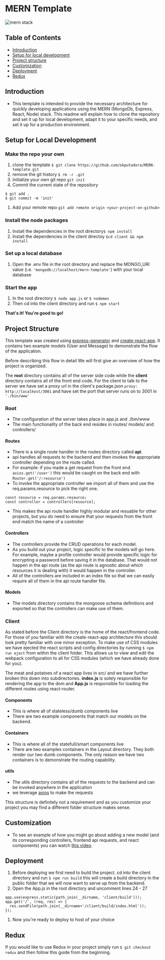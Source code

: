 # MERN Template
![mern stack](mern.png)

## Table of Contents
* [Introduction](#introduction)
* [Setup for local development](#setup-for-local-development)
* [Project structure](#project-structure)
* [Customization](#customization)
* [Deployment](#deployment)
* [Redux](#redux)

## Introduction
* This template is intended to provide the necessary architecture for quickly
developing applications using the MERN (MongoDb, Express, React, Node) stack.
This readme will explain how to clone the repository and set it up for local
development, adapt it to your specific needs, and set it up for a production
environment.

## Setup for Local Development
### Make the repo your own
1. clone the template `$ git clone https://github.com/okputadora/MERN-template.git`
1. remove the git history `$ rm -r .git`
1. Initialize your own git repo `git init`
1. Commit the current state of the repository
```
$ git add .
$ git commit -m 'init'
```
1. Add your remote repo `git add remote origin <your-project-on-github>`

### Install the node packages
1. Install the dependencies in the root directory`$ npm install`
1. Install the dependencies in the client directoy `$cd client && npm install`

### Set up a local database
1. Open the .env file in the root directory and replace the MONGO_URI value
(i.e. `'mongodb://localhost/mern-template'`) with your local database

### Start the app
1. In the root directory `$ node app.js` or `$ nodemon`
1. Then cd into the client directory and run `$ npm start`

__That's it! You're good to go!__

## Project Structure
This template was created using [express-generator](https://github.com/expressjs/generator)
and [create-react-app](https://github.com/facebook/create-react-app). It contains
two example models (User and Message) to demonstrate the flow of the application.

Before describing this flow in detail We will first give an overview of how the project is organized.

The __root__ directory contains all of the server side code while the __client__
directory contains all of the front end code. For the client to talk to the server
we have set a proxy url in the client's package.json `proxy: http://localhost/3001`
and have set the port that server runs on to 3001 in `'./bin/www'`

### Root
* The configuration of the server takes place in app.js and ./bin/www
* The main functionality of the back end resides in routes/ models/ and controllers/
#### Routes
* There is a single route handler in the routes directory called __api__.
* api handles all requests to the backend and then invokes the appropriate controller
depending on the route called.
* For example: if you made a get request from the front end `axios.get('/user')`
this would be caught on the back end with `Router.get('/:resource')`
* To invoke the appropriate controller we import all of them and use the req.params.resource
to pick the right one.
```
const resource = req.params.resource;
const controller = controllers[resource];
```
* This makes the api route handler highly modular and resuable for other projects,
but you do need to ensure that your requests from the front end match the name of a controller
#### Controllers
* The controllers provide the CRUD operations for each model.
* As you build out your project, logic specific to the models will go here. For example,
maybe a profile controller would provide specific logic for encrypting a password before
saving it in the database. That would not happen in the api route (as the api route is agnostic
about which resources it is dealing with) it would happen in the controller.
* All of the controllers are included in an index file so that we can easily require
all of them in the api route handler file.
#### Models
* The models directory contains the mongoose schema definitions and exported
so that the controllers can make use of them.

### Client
As stated before the Client directory is the home of the react/frontend code. For those of you
familiar with the create-react-app architecture this should look pretty familiar with one minor exception.
To make use of CSS modules we have ejected the react scripts and config directories by running
`$ npm run eject` from within the client folder. This allows us to view and edit the webpack
configuration to all for CSS modules (which we have already done for you).

The meat and potatoes of a react app lives in src/ and we have further broken this down
into subdirectories. __index.js__ is solely responsible for rendering the app to the dom
and __App.js__ is responsible for loading the different routes using react-router.
#### Components
* This is where all of stateless/dumb components live
* There are two example components that match our models on the backend.
#### Containers
* This is where all of the statefull/smart components live
* There are two examples containers in the Layout directory. They both render our two dumb
components. The only reason we have two containers is to demonstrate the routing capability.
#### utils
* The utils directory contains all of the requests to the backend and can be invoked anywhere in the application
* we leverage [axios](https://github.com/axios/axios) to make the requests

This structure is definitely not a requirement and as you customize your project
you may find a different folder structure makes sense.

## Customization
* To see an example of how you might go about adding a new model (and its corresponding
  controllers, frontend api requests, and react components) you can watch [this video](videcomingsoong).

## Deployment
1. Before deploying we first need to build the project. cd into the client directory
and run `$ npm run build` this will create a build directory in the public folder
that we will now want to serve up from the backend.
1. Open the App.js in the root directory and uncomment lines 24 - 27
```
app.use(express.static(path.join(__dirname, 'client/build')));
app.get('/', (req, res) => {
  res.sendFile(path.join(__dirname+'/client/build/index.html'));
});
```
1. Now you're ready to deploy to host of your choice

## Redux
If you would like to use Redux in your project simply run `$ git checkout redux`
and then follow this guide from the beginning.
